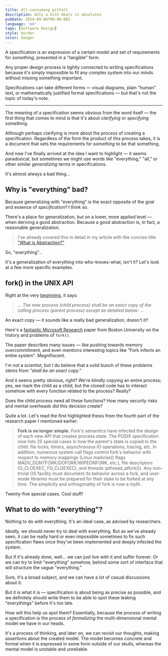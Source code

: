 ```yaml
---
title: All-consuming pitfall
description: Only a Sith deals in absolutes
pubDate: 2024-09-06T00:00:00Z
language: 'en'
tags: [Software Design]
style: border
color: danger
---
```


A specification is an expression of a certain model and set of requirements for *something*, presented in a "tangible" form.

Any proper design process is tightly connected to writing specifications because it's simply impossible to fit any complex system into our minds without missing something important.

Specifications can take different forms — visual diagrams, plain "human" text, or mathematically justified formal specifications — but that's not the topic of today's note.

---

The meaning of a specification seems obvious from the word itself — the first thing that comes to mind is that it's about *clarifying* or *specifying* something.

Although perhaps clarifying is more about the *process* of creating a specification. Regardless of the form the product of this process takes, it is a document that sets the requirements for *something* to be that something.

And now I've finally arrived at the idea I want to highlight — it seems paradoxical, but sometimes we might use words like "everything," "all," or other similar *generalizing* terms in specifications.

It's almost always a bad thing...

## Why is "everything" bad?

Because generalizing with "everything" is the exact opposite of the goal and essence of *specification*? I think so. 

There's a place for generalization, but on a lower, more applied level —when deriving a good abstraction. Because a good abstraction is, in fact, a reasonable generalization.

> I've already covered this in detail in my article with the concise title ["What is Abstraction?"](https://ivanzakutnii.com/blog/What-is-Abstraction)

So, "everything"... 

It's a generalization of everything into who-knows-what, isn't it? Let's look at a few more specific examples.

## fork() in the UNIX API

Right at the very [beginning](https://pubs.opengroup.org/onlinepubs/009695399/functions/fork.html), it says:

> ... *The new process (child process) shall be an exact copy of the calling process (parent process) except as detailed below:* ...

An exact copy — it sounds like a really bad generalization, doesn't it?

Here's a [fantastic Microsoft Research](https://www.microsoft.com/en-us/research/uploads/prod/2019/04/fork-hotos19.pdf) paper from Boston University on the history and problems of `fork()`.

The paper describes many issues — like pushing towards memory overcommitment, and even mentions interesting topics like "Fork infects an entire system". Magnifiscent.

I'm not a scientist, but I do believe that a solid bunch of these problems stems from *"shall be an exact copy."*

And it seems pretty obvious, right? We're blindly copying an entire process; yes, we mark the child as a child, but the cloned code has to interact somehow with every function related to the process? Really?

Does the child process need all these functions? How many security risks and mental overheads did this decision create?

Quite a lot. Let's read the first highlighted thesis from the fourth part of the research paper I mentioned earlier:

> **Fork is no longer simple.**
> Fork's semantics have infected the design of each new API that creates process state. The POSIX specification now lists 25 special cases in how the parent's state is copied to the child: file locks, timers, asynchronous IO operations, tracing, etc. In addition, numerous system call flags control fork's behavior with respect to memory mappings (Linux madvise() flags MADV_DONTFORK/DOFORK/WIPEONFORK, etc.), file descriptors (O_CLOEXEC, FD_CLOEXEC), and threads (pthread_atfork()). Any non-trivial OS facility must document its behavior across a fork, and user-mode libraries must be prepared for their state to be forked at any time. The simplicity and orthogonality of fork is now a myth.

Twenty-five special cases. Cool stuff!
## What to do with "everything"?

Nothing to do with everything. It's an ideal case, as advised by researchers.

*Ideally,* we should never try to deal with everything. But as we've already seen, it can be really hard or even impossible sometimes to fix such specification flaws once they've been implemented and deeply infected the system.

But if it's already done, well... we can just live with it and suffer forever. Or we can try to limit "everything" somehow, behind some sort of interface that will structure the vague "everything."

Sure, it's a broad subject, and we can have a lot of casual discussions about it.

But it is what it is — specification is about being as precise as possible, and we definitely should write them to be able to spot these leaking "everythings" before it's too late.

How will this help us spot them? Essentially, because the process of writing a specification is the process of *formalizing* the multi-dimensional mental model we have in our heads. 

It's a process of thinking, and later on, we can revisit our thoughts, making assertions about the created model. The model becomes concrete and formal when it is expressed in some form outside of our skulls, whereas the mental model is unstable and unreliable.
